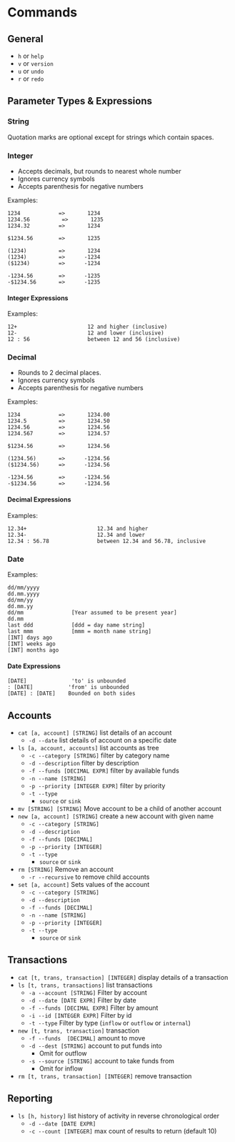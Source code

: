 # Commands

## General

* `h` or `help`
* `v` or `version`
* `u` or `undo`
* `r` or `redo`

## Parameter Types & Expressions

### String

Quotation marks are optional except for strings which contain spaces.

### Integer

* Accepts decimals, but rounds to nearest whole number
* Ignores currency symbols
* Accepts parenthesis for negative numbers

Examples:

    1234            =>       1234
    1234.56          =>       1235
    1234.32         =>       1234

    $1234.56        =>       1235
    
    (1234)          =>       1234
    (1234)          =>      -1234
    ($1234)         =>      -1234
    
    -1234.56        =>      -1235
    -$1234.56       =>      -1235

#### Integer Expressions

Examples:

    12+                      12 and higher (inclusive)
    12-                      12 and lower (inclusive)
    12 : 56                  between 12 and 56 (inclusive)

### Decimal

* Rounds to 2 decimal places.
* Ignores currency symbols
* Accepts parenthesis for negative numbers

Examples:

    1234            =>       1234.00
    1234.5          =>       1234.50
    1234.56         =>       1234.56
    1234.567        =>       1234.57

    $1234.56        =>       1234.56
    
    (1234.56)       =>      -1234.56
    ($1234.56)      =>      -1234.56
    
    -1234.56        =>      -1234.56
    -$1234.56       =>      -1234.56

#### Decimal Expressions

Examples:

    12.34+                      12.34 and higher
    12.34-                      12.34 and lower
    12.34 : 56.78               between 12.34 and 56.78, inclusive

### Date

Examples:

    dd/mm/yyyy
    dd.mm.yyyy
    dd/mm/yy
    dd.mm.yy
    dd/mm               [Year assumed to be present year]
    dd.mm
    last ddd            [ddd = day name string]
    last mmm            [mmm = month name string]
    [INT] days ago
    [INT] weeks ago
    [INT] months ago

#### Date Expressions

    [DATE]              'to' is unbounded
    : [DATE]           'from' is unbounded
    [DATE] : [DATE]    Bounded on both sides

## Accounts

* `cat [a, account] [STRING]` list details of an account
  * `-d --date` list details of account on a specific date
* `ls [a, account, accounts]` list accounts as tree
  * `-c --category [STRING]` filter by category name
  * `-d --description` filter by description
  * `-f --funds [DECIMAL EXPR]` filter by available funds
  * `-n --name [STRING]`
  * `-p --priority [INTEGER EXPR]` filter by priority
  * `-t --type`
    * `source` or `sink`
* `mv [STRING] [STRING]` Move account to be a child of another account
* `new [a, account] [STRING]` create a new account with given name
  * `-c --category [STRING]`
  * `-d --description`
  * `-f --funds [DECIMAL]`
  * `-p --priority [INTEGER]`
  * `-t --type`
    * `source` or `sink`
* `rm [STRING]` Remove an account
  * `-r --recursive` to remove child accounts
* `set [a, account]` Sets values of the account
  * `-c --category [STRING]`
  * `-d --description`
  * `-f --funds [DECIMAL]`
  * `-n --name [STRING]`
  * `-p --priority [INTEGER]`
  * `-t --type`
    * `source` or `sink`

## Transactions

* `cat [t, trans, transaction] [INTEGER]` display details of a transaction
* `ls [t, trans, transactions]` list transactions
  * `-a --account [STRING]` Filter by account
  * `-d --date [DATE EXPR]` Filter by date
  * `-f --funds [DECIMAL EXPR]` Filter by amount
  * `-i --id [INTEGER EXPR]` Filter by id
  * `-t --type` Filter by type (`inflow` or `outflow` or `internal`)
* `new [t, trans, transaction]` transaction
  * `-f --funds  [DECIMAL]` amount to move
  * `-d --dest [STRING]` account to put funds into
    * Omit for outflow
  * `-s --source [STRING]` account to take funds from
    * Omit for inflow
* `rm [t, trans, transaction] [INTEGER]` remove transaction

## Reporting

* `ls [h, history]` list history of activity in reverse chronological order
  * `-d --date [DATE EXPR]`
  * `-c --count [INTEGER]` max count of results to return (default 10)
